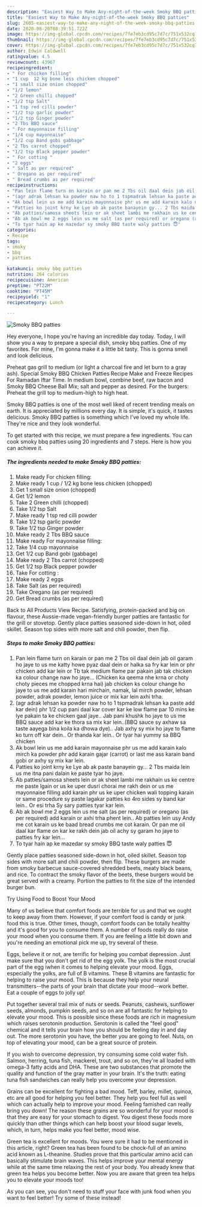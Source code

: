 ```yaml
---
description: "Easiest Way to Make Any-night-of-the-week Smoky BBQ patties"
title: "Easiest Way to Make Any-night-of-the-week Smoky BBQ patties"
slug: 2605-easiest-way-to-make-any-night-of-the-week-smoky-bbq-patties
date: 2020-08-20T08:39:51.722Z
image: https://img-global.cpcdn.com/recipes/7fe7eb3cd95c7d7c/751x532cq70/smoky-bbq-patties-recipe-main-photo.jpg
thumbnail: https://img-global.cpcdn.com/recipes/7fe7eb3cd95c7d7c/751x532cq70/smoky-bbq-patties-recipe-main-photo.jpg
cover: https://img-global.cpcdn.com/recipes/7fe7eb3cd95c7d7c/751x532cq70/smoky-bbq-patties-recipe-main-photo.jpg
author: Edwin Caldwell
ratingvalue: 4.5
reviewcount: 43967
recipeingredient:
- " For chicken filling"
- "1 cup  12 kg bone less chicken chopped"
- "1 small size onion chopped"
- "1/2 lemon"
- "2 Green chilli chopped"
- "1/2 tsp Salt"
- "1 tsp red cilli powder"
- "1/2 tsp garlic powder"
- "1/2 tsp Ginger powder"
- "2 Tbs BBQ sauce"
- " For mayonnaise filling"
- "1/4 cup mayonnaise"
- "1/2 cup Band gobi gabbage"
- "2 Tbs carrot chopped"
- "1/2 tsp Black pepper powder"
- " For cotting "
- "2 eggs"
- " Salt as per required"
- " Oregano as per required"
- " Bread crumbs as per required"
recipeinstructions:
- "Pan lein flame turn on karain or pan me 2 Tbs oil daal dein jab oil garam ho jaye to us me katty howe pyaz daal dein or halka sa fry kar lein or phr chicken add kar lein or Tb tak medium flame par pakain jab tak chicken ka colour change naw ho jaye... (Chicken ka qeema nhe krna or choty choty pieces me chopped krna hai) jab chicken ks colour change ho jaye to us me add karain hari mirchain, namak, lal mirch powder, lehsan powder, adrak powder, lemon juice or mix kar lein axhi trha."
- "(agr adrak lehsan ka powder naw ho to 1 tspmadrak lehsan ka paste add kar dein) phr 1/2 cup pani daal kar cover kar ke low flame par 10 mins ke lye pakain ta ke chicken gaal jaye.. Jab pani khushk ho jaye to us me BBQ sauce add kar ke thora sa mix kar lein..(BBQ sauce sy axhaw sa taste aayega bina koila ka dhowa dye).. Jab axhy sy mix ho jaye to flame ko turn off kar dein.. Or thanda kar lein.. Or tyar hai yummy sa BBQ chicken"
- "Ak bowl lein us me add karain mayonnaise phr us me add karain kalo mirch ka powder phr add karain gajar (carrot) or last me ass karain band gobi or axhy sy mix kar lein."
- "Patties ko joint krny ke Lye ab ak paste banayein gy... 2 Tbs maida lein us me itna pani dalain ke paste tyar ho jaye."
- "Ab patties/samosa sheets lein or ak sheet lambi me rakhain us ke centre me paste lgain or us ke uper dusri chorai me rakh dein or us me mayonnaise filling add karain phr us ke uper chicken wali topping karain or same procedure sy paste lagakar patties ko 4ro sides sy band kar lein.. Or esi trha Sy sary patties tyar kar lein."
- "Ab ak bowl me 2 eggs lein us me salt (as per required) or oregano (as per required) add karain or axhi trha phent lein.. Ab patties lein usy Andy me cot karain us ke baad bread crumbs me cot karain. Or pan me oil daal kar flame on kar ke rakh dein jab oil achy sy garam ho jaye to patties fry kar lein..."
- "To tyar hain ap ke mazedar sy smoky BBQ taste waly patties 😇"
categories:
- Recipe
tags:
- smoky
- bbq
- patties

katakunci: smoky bbq patties 
nutrition: 264 calories
recipecuisine: American
preptime: "PT22M"
cooktime: "PT45M"
recipeyield: "1"
recipecategory: Lunch

---
```



![Smoky BBQ patties](https://img-global.cpcdn.com/recipes/7fe7eb3cd95c7d7c/751x532cq70/smoky-bbq-patties-recipe-main-photo.jpg)

Hey everyone, I hope you're having an incredible day today. Today, I will show you a way to prepare a special dish, smoky bbq patties. One of my favorites. For mine, I'm gonna make it a little bit tasty. This is gonna smell and look delicious.

Preheat gas grill to medium (or light a charcoal fire and let burn to a gray ash). Special Smoky BBQ Chicken Patties Recipe Make and Freeze Recipes For Ramadan Iftar Time. In medium bowl, combine beef, raw bacon and Smoky BBQ Cheese Ball Mix; salt and pepper as desired. For the burgers: Preheat the grill top to medium-high to high heat.

Smoky BBQ patties is one of the most well liked of recent trending meals on earth. It is appreciated by millions every day. It is simple, it's quick, it tastes delicious. Smoky BBQ patties is something which I've loved my whole life. They're nice and they look wonderful.


To get started with this recipe, we must prepare a few ingredients. You can cook smoky bbq patties using 20 ingredients and 7 steps. Here is how you can achieve it.

<!--inarticleads1-->

##### The ingredients needed to make Smoky BBQ patties:

1. Make ready  For chicken filling:
1. Make ready 1 cup / 1/2 kg bone less chicken (chopped)
1. Get 1 small size onion (chopped)
1. Get 1/2 lemon
1. Take 2 Green chilli (chopped)
1. Take 1/2 tsp Salt
1. Make ready 1 tsp red cilli powder
1. Take 1/2 tsp garlic powder
1. Take 1/2 tsp Ginger powder
1. Make ready 2 Tbs BBQ sauce
1. Make ready  For mayonnaise filling:
1. Take 1/4 cup mayonnaise
1. Get 1/2 cup Band gobi (gabbage)
1. Make ready 2 Tbs carrot (chopped)
1. Get 1/2 tsp Black pepper powder
1. Take  For cotting :
1. Make ready 2 eggs
1. Take  Salt (as per required)
1. Take  Oregano (as per required)
1. Get  Bread crumbs (as per required)


Back to All Products View Recipe. Satisfying, protein-packed and big on flavour, these Aussie-made vegan-friendly burger patties are fantastic for the grill or stovetop. Gently place patties seasoned side-down in hot, oiled skillet. Season top sides with more salt and chili powder, then flip. 

<!--inarticleads2-->

##### Steps to make Smoky BBQ patties:

1. Pan lein flame turn on karain or pan me 2 Tbs oil daal dein jab oil garam ho jaye to us me katty howe pyaz daal dein or halka sa fry kar lein or phr chicken add kar lein or Tb tak medium flame par pakain jab tak chicken ka colour change naw ho jaye... (Chicken ka qeema nhe krna or choty choty pieces me chopped krna hai) jab chicken ks colour change ho jaye to us me add karain hari mirchain, namak, lal mirch powder, lehsan powder, adrak powder, lemon juice or mix kar lein axhi trha.
1. (agr adrak lehsan ka powder naw ho to 1 tspmadrak lehsan ka paste add kar dein) phr 1/2 cup pani daal kar cover kar ke low flame par 10 mins ke lye pakain ta ke chicken gaal jaye.. Jab pani khushk ho jaye to us me BBQ sauce add kar ke thora sa mix kar lein..(BBQ sauce sy axhaw sa taste aayega bina koila ka dhowa dye).. Jab axhy sy mix ho jaye to flame ko turn off kar dein.. Or thanda kar lein.. Or tyar hai yummy sa BBQ chicken
1. Ak bowl lein us me add karain mayonnaise phr us me add karain kalo mirch ka powder phr add karain gajar (carrot) or last me ass karain band gobi or axhy sy mix kar lein.
1. Patties ko joint krny ke Lye ab ak paste banayein gy... 2 Tbs maida lein us me itna pani dalain ke paste tyar ho jaye.
1. Ab patties/samosa sheets lein or ak sheet lambi me rakhain us ke centre me paste lgain or us ke uper dusri chorai me rakh dein or us me mayonnaise filling add karain phr us ke uper chicken wali topping karain or same procedure sy paste lagakar patties ko 4ro sides sy band kar lein.. Or esi trha Sy sary patties tyar kar lein.
1. Ab ak bowl me 2 eggs lein us me salt (as per required) or oregano (as per required) add karain or axhi trha phent lein.. Ab patties lein usy Andy me cot karain us ke baad bread crumbs me cot karain. Or pan me oil daal kar flame on kar ke rakh dein jab oil achy sy garam ho jaye to patties fry kar lein...
1. To tyar hain ap ke mazedar sy smoky BBQ taste waly patties 😇


Gently place patties seasoned side-down in hot, oiled skillet. Season top sides with more salt and chili powder, then flip. These burgers are made from smoky barbecue sauce-covered shredded beets, meaty black beans, and rice. To contract the smoky flavor of the beets, these burgers would be great served with a creamy. Portion the patties to fit the size of the intended burger bun. 

Try Using Food to Boost Your Mood


Many of us believe that comfort foods are terrible for us and that we ought to keep away from them. However, if your comfort food is candy or junk food this is true. Other times, though, comfort foods can be totally healthy and it's good for you to consume them. A number of foods really do raise your mood when you consume them. If you are feeling a little bit down and you're needing an emotional pick me up, try several of these.

Eggs, believe it or not, are terrific for helping you combat depression. Just make sure that you don't get rid of the egg yolk. The yolk is the most crucial part of the egg iwhen it comes to helping elevate your mood. Eggs, especially the yolks, are full of B vitamins. These B vitamins are fantastic for helping to raise your mood. This is because they help your neural transmitters--the parts of your brain that dictate your mood--work better. Eat a couple of eggs to jolly up!

Put together several trail mix of nuts or seeds. Peanuts, cashews, sunflower seeds, almonds, pumpkin seeds, and so on are all fantastic for helping to elevate your mood. This is possible since these foods are rich in magnesium which raises serotonin production. Serotonin is called the "feel good" chemical and it tells your brain how you should be feeling day in and day out. The more serotonin you have, the better you are going to feel. Nuts, on top of elevating your mood, can be a great source of protein.

If you wish to overcome depression, try consuming some cold water fish. Salmon, herring, tuna fish, mackerel, trout, and so on, they're all loaded with omega-3 fatty acids and DHA. These are two substances that promote the quality and function of the gray matter in your brain. It's the truth: eating tuna fish sandwiches can really help you overcome your depression. 

Grains can be excellent for fighting a bad mood. Teff, barley, millet, quinoa, etc are all good for helping you feel better. They help you feel full as well which can actually help to improve your mood. Feeling famished can really bring you down! The reason these grains are so wonderful for your mood is that they are easy for your stomach to digest. You digest these foods more quickly than other things which can help boost your blood sugar levels, which, in turn, helps make you feel better, mood wise.

Green tea is excellent for moods. You were sure it had to be mentioned in this article, right? Green tea has been found to be chock-full of an amino acid known as L-theanine. Studies prove that this particular amino acid can basically stimulate brain waves. This helps improve your mental energy while at the same time relaxing the rest of your body. You already knew that green tea helps you become better. Now you are aware that green tea helps you to elevate your moods too!

As you can see, you don't need to stuff your face with junk food when you want to feel better! Try some of these instead!

